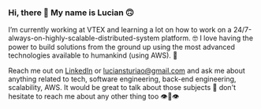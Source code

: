 ### Hi, there 👋 My name is Lucian 🙃

I’m currently working at VTEX and learning a lot on how to work on a 24/7-always-on-highly-scalable-distributed-system platform. 🤓
I love having the power to build solutions from the ground up using the most advanced technologies available to humankind (using AWS). 🚀

Reach me out on [LinkedIn](linkedin.com/in/luciansturiao) or luciansturiao@gmail.com and ask me about anything related to tech, software engineering, back-end engineering, scalability, AWS. 
It would be great to talk about those subjects 🌚 don't hesitate to reach me about any other thing too 👁👃👁

<!--
**luciansr/luciansr** is a ✨ _special_ ✨ repository because its `README.md` (this file) appears on your GitHub profile.

Here are some ideas to get you started:

- 🔭 I’m currently working on ...
- 🌱 I’m currently learning ...
- 👯 I’m looking to collaborate on ...
- 🤔 I’m looking for help with ...
- 💬 Ask me about ...
- 📫 How to reach me: ...
- 😄 Pronouns: ...
- ⚡ Fun fact: ...


- ⚡ Fun fact: at a time of my life I've had two motorcycles at the same time 🤔
              Probably it was not a good ideia, I know 
-->
